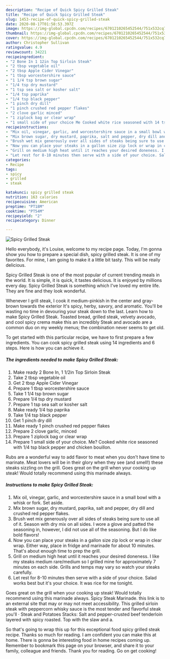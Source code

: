 ```yaml
---
description: "Recipe of Quick Spicy Grilled Steak"
title: "Recipe of Quick Spicy Grilled Steak"
slug: 1453-recipe-of-quick-spicy-grilled-steak
date: 2020-08-17T01:58:53.397Z
image: https://img-global.cpcdn.com/recipes/6701210265452544/751x532cq70/spicy-grilled-steak-recipe-main-photo.jpg
thumbnail: https://img-global.cpcdn.com/recipes/6701210265452544/751x532cq70/spicy-grilled-steak-recipe-main-photo.jpg
cover: https://img-global.cpcdn.com/recipes/6701210265452544/751x532cq70/spicy-grilled-steak-recipe-main-photo.jpg
author: Christopher Sullivan
ratingvalue: 4.9
reviewcount: 34221
recipeingredient:
- "2 Bone In 1 12in Top Sirloin Steak"
- "2 tbsp vegetable oil"
- "2 tbsp Apple Cider Vinegar"
- "1 tbsp worcestershire sauce"
- "1 1/4 tsp brown sugar"
- "1/4 tsp dry mustard"
- "1 tsp sea salt or kosher salt"
- "1/4 tsp paprika"
- "1/4 tsp black pepper"
- "1 pinch dry dill"
- "1 pinch crushed red pepper flakes"
- "2 clove garlic minced"
- "1 ziplock bag or clear wrap"
- "1 small side of your choice Me Cooked white rice seasoned with 14 tsp black pepper and chicken bouillon"
recipeinstructions:
- "Mix oil, vinegar, garlic, and worcestershire sauce in a small bowl with a whisk or fork. Set aside."
- "Mix brown sugar, dry mustard, paprika, salt and pepper, dry dill and crushed red pepper flakes."
- "Brush wet mix generously over all sides of steaks being sure to use all of it. Season with dry mix on all sides. I wore a glove and patted the seasoning in, however, I did not use all of the seasoning. But I do like bold flavors!"
- "Now you can place your steaks in a gallon size zip lock or wrap in clear wrap. Either way, place in fridge and marinade for about 10 minutes. That&#39;s about enough time to prep the grill."
- "Grill on medium high heat until it reaches your desired doneness. I like my steaks medium rare/medium so I grilled mine for approximately 7 minutes on each side. Grills and temps may vary so watch your steaks carefully."
- "Let rest for 8-10 minutes then serve with a side of your choice. Salad works best but it&#39;s your choice. It was rice for me tonight."
categories:
- Recipe
tags:
- spicy
- grilled
- steak

katakunci: spicy grilled steak 
nutrition: 163 calories
recipecuisine: American
preptime: "PT18M"
cooktime: "PT54M"
recipeyield: "2"
recipecategory: Dinner

---
```



![Spicy Grilled Steak](https://img-global.cpcdn.com/recipes/6701210265452544/751x532cq70/spicy-grilled-steak-recipe-main-photo.jpg)

Hello everybody, it's Louise, welcome to my recipe page. Today, I'm gonna show you how to prepare a special dish, spicy grilled steak. It is one of my favorites. For mine, I am going to make it a little bit tasty. This will be really delicious.

Spicy Grilled Steak is one of the most popular of current trending meals in the world. It is simple, it is quick, it tastes delicious. It is enjoyed by millions every day. Spicy Grilled Steak is something which I've loved my entire life. They are fine and they look wonderful.

Whenever I grill steak, I cook it medium-pinkish in the center and gray-brown towards the exterior It&#39;s spicy, herby, savory, and aromatic. You&#39;ll be wasting no time in devouring your steak down to the last. Learn how to make Spicy Grilled Steak. Toasted bread, grilled steak, velvety avocado, and cool spicy crema make this an incredibly Steak and avocado are a common duo on my weekly menus; the combination never seems to get old.


To get started with this particular recipe, we have to first prepare a few ingredients. You can cook spicy grilled steak using 14 ingredients and 6 steps. Here is how you can achieve it.

<!--inarticleads1-->

##### The ingredients needed to make Spicy Grilled Steak:

1. Make ready 2 Bone In, 1 1/2in Top Sirloin Steak
1. Take 2 tbsp vegetable oil
1. Get 2 tbsp Apple Cider Vinegar
1. Prepare 1 tbsp worcestershire sauce
1. Take 1 1/4 tsp brown sugar
1. Prepare 1/4 tsp dry mustard
1. Prepare 1 tsp sea salt or kosher salt
1. Make ready 1/4 tsp paprika
1. Take 1/4 tsp black pepper
1. Get 1 pinch dry dill
1. Make ready 1 pinch crushed red pepper flakes
1. Prepare 2 clove garlic, minced
1. Prepare 1 ziplock bag or clear wrap
1. Prepare 1 small side of your choice. Me? Cooked white rice seasoned with 1/4 tsp black pepper and chicken bouillon.


Rubs are a wonderful way to add flavor to meat when you don&#39;t have time to marinate. Meat lovers will be in their glory when they see (and smell!) these steaks sizzling on the grill. Goes great on the grill when your cooking up steak! Would totally recommend using this marinade always. 

<!--inarticleads2-->

##### Instructions to make Spicy Grilled Steak:

1. Mix oil, vinegar, garlic, and worcestershire sauce in a small bowl with a whisk or fork. Set aside.
1. Mix brown sugar, dry mustard, paprika, salt and pepper, dry dill and crushed red pepper flakes.
1. Brush wet mix generously over all sides of steaks being sure to use all of it. Season with dry mix on all sides. I wore a glove and patted the seasoning in, however, I did not use all of the seasoning. But I do like bold flavors!
1. Now you can place your steaks in a gallon size zip lock or wrap in clear wrap. Either way, place in fridge and marinade for about 10 minutes. That&#39;s about enough time to prep the grill.
1. Grill on medium high heat until it reaches your desired doneness. I like my steaks medium rare/medium so I grilled mine for approximately 7 minutes on each side. Grills and temps may vary so watch your steaks carefully.
1. Let rest for 8-10 minutes then serve with a side of your choice. Salad works best but it&#39;s your choice. It was rice for me tonight.


Goes great on the grill when your cooking up steak! Would totally recommend using this marinade always. Spicy Steak Marinade. this link is to an external site that may or may not meet accessibility. This grilled sirloin steak with peppercorn whisky sauce is the most tender and flavorful steak you&#39;ll · Steak and Potatoes Stacks: Salt and pepper-crusted beef tenderloin layered with spicy roasted. Top with the slaw and a. 

So that's going to wrap this up for this exceptional food spicy grilled steak recipe. Thanks so much for reading. I am confident you can make this at home. There is gonna be interesting food in home recipes coming up. Remember to bookmark this page on your browser, and share it to your family, colleague and friends. Thank you for reading. Go on get cooking!
